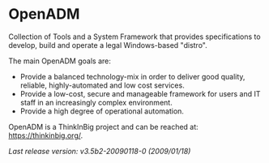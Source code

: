 # OpenADM
Collection of Tools and a System Framework that provides specifications to develop, build and operate a legal Windows-based "distro".

The main OpenADM goals are:

- Provide a balanced technology-mix in order to deliver good quality, reliable, highly-automated and low cost services.
- Provide a low-cost, secure and manageable framework for users and IT staff in an increasingly complex environment.
- Provide a high degree of operational automation.

OpenADM is a ThinkInBig project and can be reached at: https://thinkinbig.org/.

_Last release version: v3.5b2-20090118-0 (2009/01/18)_
